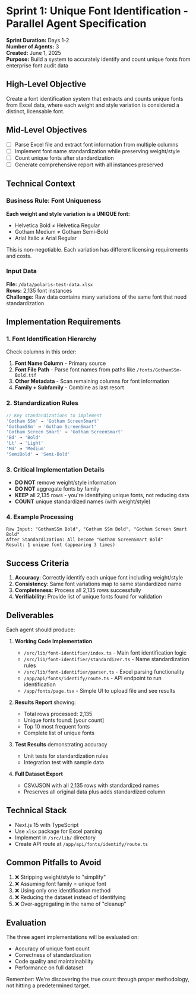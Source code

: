 # Sprint 1: Unique Font Identification - Parallel Agent Specification

**Sprint Duration:** Days 1-2  
**Number of Agents:** 3  
**Created:** June 1, 2025  
**Purpose:** Build a system to accurately identify and count unique fonts from enterprise font audit data

## High-Level Objective

Create a font identification system that extracts and counts unique fonts from Excel data, where each weight and style variation is considered a distinct, licensable font.

## Mid-Level Objectives

- [ ] Parse Excel file and extract font information from multiple columns
- [ ] Implement font name standardization while preserving weight/style
- [ ] Count unique fonts after standardization
- [ ] Generate comprehensive report with all instances preserved

## Technical Context

### Business Rule: Font Uniqueness

**Each weight and style variation is a UNIQUE font:**
- Helvetica Bold ≠ Helvetica Regular  
- Gotham Medium ≠ Gotham Semi-Bold
- Arial Italic ≠ Arial Regular

This is non-negotiable. Each variation has different licensing requirements and costs.

### Input Data

**File:** `/data/polaris-test-data.xlsx`  
**Rows:** 2,135 font instances  
**Challenge:** Raw data contains many variations of the same font that need standardization

## Implementation Requirements

### 1. Font Identification Hierarchy

Check columns in this order:
1. **Font Name Column** - Primary source
2. **Font File Path** - Parse font names from paths like `/fonts/GothamSSm-Bold.ttf`
3. **Other Metadata** - Scan remaining columns for font information
4. **Family + Subfamily** - Combine as last resort

### 2. Standardization Rules

```typescript
// Key standardizations to implement
'Gotham SSm' → 'Gotham ScreenSmart'
'GothamSSm' → 'Gotham ScreenSmart'
'Gotham Screen Smart' → 'Gotham ScreenSmart'
'Bd' → 'Bold'
'Lt' → 'Light'
'Md' → 'Medium'
'SemiBold' → 'Semi-Bold'
```

### 3. Critical Implementation Details

- **DO NOT** remove weight/style information
- **DO NOT** aggregate fonts by family
- **KEEP** all 2,135 rows - you're identifying unique fonts, not reducing data
- **COUNT** unique standardized names (with weight/style)

### 4. Example Processing

```
Raw Input: "GothamSSm Bold", "Gotham SSm Bold", "Gotham Screen Smart Bold"
After Standardization: All become "Gotham ScreenSmart Bold"
Result: 1 unique font (appearing 3 times)
```

## Success Criteria

1. **Accuracy**: Correctly identify each unique font including weight/style
2. **Consistency**: Same font variations map to same standardized name
3. **Completeness**: Process all 2,135 rows successfully
4. **Verifiability**: Provide list of unique fonts found for validation

## Deliverables

Each agent should produce:

1. **Working Code Implementation**
   - `/src/lib/font-identifier/index.ts` - Main font identification logic
   - `/src/lib/font-identifier/standardizer.ts` - Name standardization rules
   - `/src/lib/font-identifier/parser.ts` - Excel parsing functionality
   - `/app/api/fonts/identify/route.ts` - API endpoint to run identification
   - `/app/fonts/page.tsx` - Simple UI to upload file and see results

2. **Results Report** showing:
   - Total rows processed: 2,135
   - Unique fonts found: [your count]
   - Top 10 most frequent fonts
   - Complete list of unique fonts

3. **Test Results** demonstrating accuracy
   - Unit tests for standardization rules
   - Integration test with sample data

4. **Full Dataset Export**
   - CSV/JSON with all 2,135 rows with standardized names
   - Preserves all original data plus adds standardized column

## Technical Stack

- Next.js 15 with TypeScript
- Use `xlsx` package for Excel parsing
- Implement in `/src/lib/` directory
- Create API route at `/app/api/fonts/identify/route.ts`

## Common Pitfalls to Avoid

1. ❌ Stripping weight/style to "simplify"
2. ❌ Assuming font family = unique font
3. ❌ Using only one identification method
4. ❌ Reducing the dataset instead of identifying
5. ❌ Over-aggregating in the name of "cleanup"

## Evaluation

The three agent implementations will be evaluated on:
- Accuracy of unique font count
- Correctness of standardization
- Code quality and maintainability
- Performance on full dataset

Remember: We're discovering the true count through proper methodology, not hitting a predetermined target.